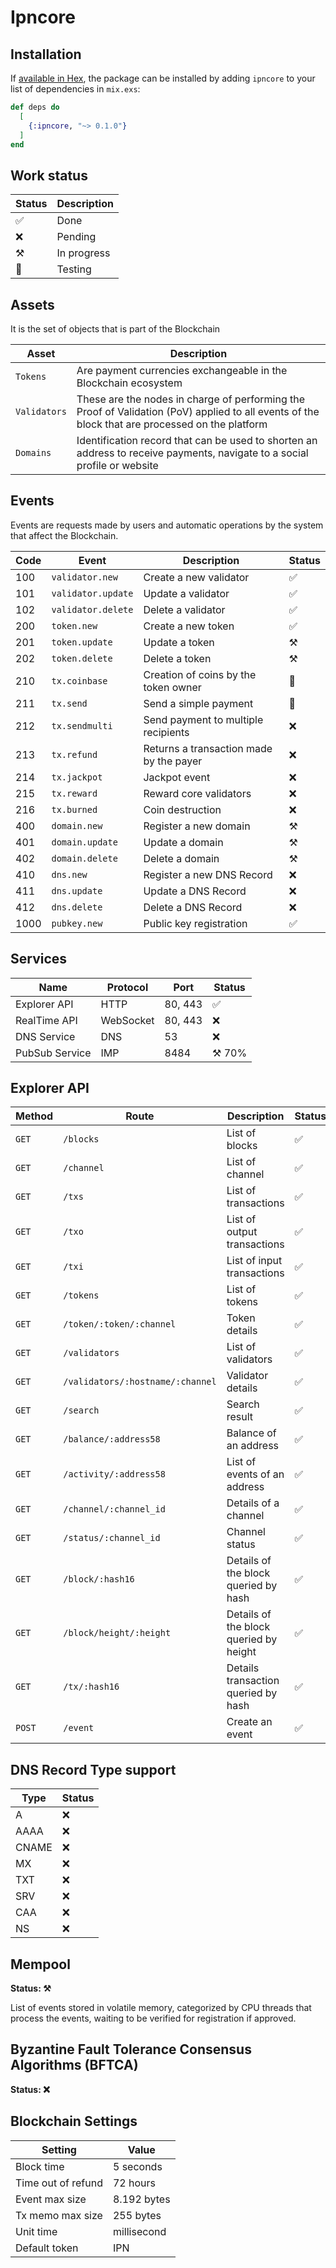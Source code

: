 # Ipncore

## Installation

If [available in Hex](https://hex.pm/docs/publish), the package can be installed
by adding `ipncore` to your list of dependencies in `mix.exs`:

```elixir
def deps do
  [
    {:ipncore, "~> 0.1.0"}
  ]
end
```
## Work status
|Status|Description|
|-|-|
|✅|Done|
|❌|Pending|
|⚒️|In progress|
|🐞|Testing|

## Assets
It is the set of objects that is part of the Blockchain

|Asset|Description|
|-|-|
|```Tokens```|Are payment currencies exchangeable in the Blockchain ecosystem|
|```Validators```|These are the nodes in charge of performing the Proof of Validation (PoV) applied to all events of the block that are processed on the platform|
|```Domains```|Identification record that can be used to shorten an address to receive payments, navigate to a social profile or website|

## Events
Events are requests made by users and automatic operations by the system that affect the Blockchain.

|Code|Event|Description|Status|
|-|-|-|-|
|100|```validator.new```|Create a new validator|✅|
|101|```validator.update```|Update a validator|✅|
|102|```validator.delete```|Delete a validator|✅|
|200|```token.new```|Create a new token|✅|
|201|```token.update```|Update a token|⚒️|
|202|```token.delete```|Delete a token|⚒️|
|210|```tx.coinbase```|Creation of coins by the token owner|🐞|
|211|```tx.send```|Send a simple payment|🐞|
|212|```tx.sendmulti```|Send payment to multiple recipients|❌|
|213|```tx.refund```|Returns a transaction made by the payer|❌|
|214|```tx.jackpot```|Jackpot event|❌|
|215|```tx.reward```|Reward core validators|❌|
|216|```tx.burned```|Coin destruction|❌|
|400|```domain.new```|Register a new domain|⚒️|
|401|```domain.update```|Update a domain|⚒️|
|402|```domain.delete```|Delete a domain|⚒️|
|410|```dns.new```|Register a new DNS Record|❌|
|411|```dns.update```|Update a DNS Record|❌|
|412|```dns.delete```|Delete a DNS Record|❌|
|1000|```pubkey.new```|Public key registration|✅|

## Services

|Name|Protocol|Port|Status|
|-|-|-|-|
|Explorer API|HTTP|80, 443|✅
|RealTime API|WebSocket|80, 443|❌|
|DNS Service|DNS|53|❌|
|PubSub Service|IMP|8484|⚒️ 70%|

## Explorer API

|Method|Route|Description|Status|
|-|-|-|-|
|```GET```|```/blocks```|List of blocks|✅
|```GET```|```/channel```|List of channel|✅
|```GET```|```/txs```|List of transactions|✅
|```GET```|```/txo```|List of output transactions|✅
|```GET```|```/txi```|List of input transactions|✅
|```GET```|```/tokens```|List of tokens|✅
|```GET```|```/token/:token/:channel```|Token details|✅
|```GET```|```/validators```|List of validators|✅
|```GET```|```/validators/:hostname/:channel```|Validator details|✅
|```GET```|```/search```|Search result|✅
|```GET```|```/balance/:address58```|Balance of an address|✅
|```GET```|```/activity/:address58```|List of events of an address|✅
|```GET```|```/channel/:channel_id```|Details of a channel|✅
|```GET```|```/status/:channel_id```|Channel status|✅
|```GET```|```/block/:hash16```|Details of the block queried by hash|✅
|```GET```|```/block/height/:height```|Details of the block queried by height|✅
|```GET```|```/tx/:hash16```|Details transaction queried by hash|✅
|```POST```|```/event```|Create an event|✅

## DNS Record Type support

|Type|Status|
|-|-|
|A|❌|
|AAAA|❌|
|CNAME|❌|
|MX|❌|
|TXT|❌|
|SRV|❌|
|CAA|❌|
|NS|❌|

## Mempool
**Status: ⚒️**

List of events stored in volatile memory, categorized by CPU threads that process the events, waiting to be verified for registration if approved.


## Byzantine Fault Tolerance Consensus Algorithms (BFTCA)
**Status: ❌**

## Blockchain Settings
|Setting|Value
|-|-|
|Block time|5 seconds|
|Time out of refund|72 hours|
|Event max size|8.192 bytes|
|Tx memo max size|255 bytes|
|Unit time|millisecond|
|Default token|IPN|
